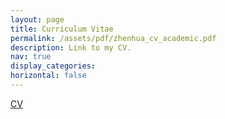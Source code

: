 ```yaml
---
layout: page
title: Curriculum Vitae
permalink: /assets/pdf/zhenhua_cv_academic.pdf
description: Link to my CV.
nav: true
display_categories:
horizontal: false
---
```

[CV](/assets/pdf/zhenhua_cv_academic.pdf)

